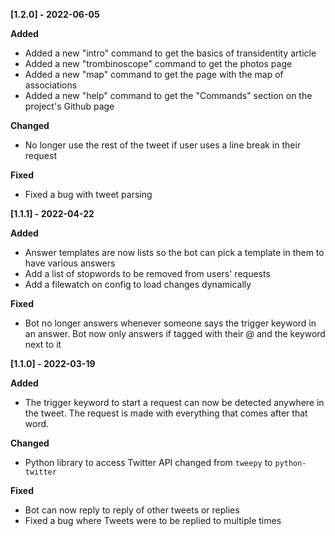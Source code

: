 **[1.2.0] - 2022-06-05**

**Added**

- Added a new "intro" command to get the basics of transidentity article
- Added a new "trombinoscope" command to get the photos page
- Added a new "map" command to get the page with the map of associations
- Added a new "help" command to get the "Commands" section on the project's Github page

**Changed**

- No longer use the rest of the tweet if user uses a line break in their request

**Fixed**

- Fixed a bug with tweet parsing

**[1.1.1] - 2022-04-22**


**Added**

- Answer templates are now lists so the bot can pick a template in them to have various answers
- Add a list of stopwords to be removed from users' requests
- Add a filewatch on config to load changes dynamically

**Fixed**

- Bot no longer answers whenever someone says the trigger keyword in an answer. Bot now only answers if tagged with their @ and the keyword next to it

**[1.1.0] - 2022-03-19**


**Added**

- The trigger keyword to start a request can now be detected anywhere in the tweet. The request is made with everything that comes after that word.

**Changed**

- Python library to access Twitter API changed from `tweepy` to `python-twitter`

**Fixed**

- Bot can now reply to reply of other tweets or replies
- Fixed a bug where Tweets were to be replied to multiple times
